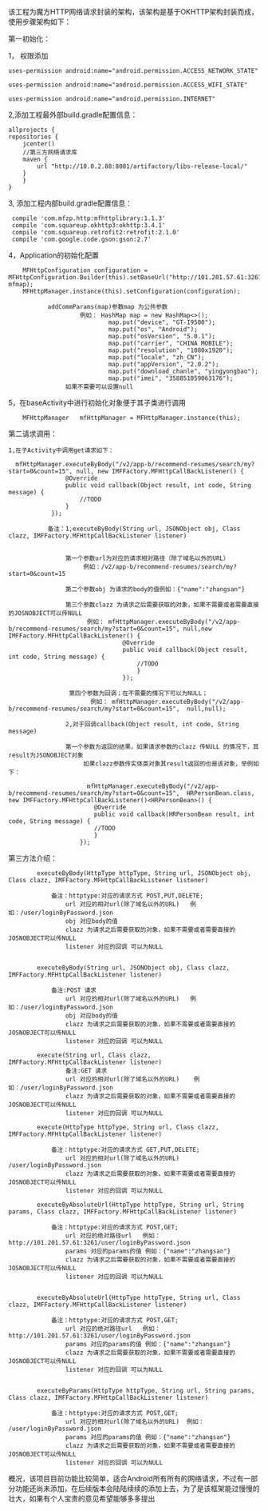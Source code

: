 该工程为魔方HTTP网络请求封装的架构，该架构是基于OKHTTP架构封装而成，使用步骤架构如下：

第一初始化：

  1， 权限添加 
  
	uses-permission android:name="android.permission.ACCESS_NETWORK_STATE"
    
    uses-permission android:name="android.permission.ACCESS_WIFI_STATE"
    
    uses-permission android:name="android.permission.INTERNET"
	
  2,添加工程最外部build.gradle配置信息：
    
	allprojects {
    repositories {
        jcenter()
        //第三方网络请求库
        maven {
            url "http://10.0.2.88:8081/artifactory/libs-release-local/"
        }
		}
	}
  3, 添加工程内部build.gradle配置信息：
	 
	 compile 'com.mfzp.http:mfhttplibrary:1.1.3'
	 compile 'com.squareup.okhttp3:okhttp:3.4.1'
     compile 'com.squareup.retrofit2:retrofit:2.1.0'
     compile 'com.google.code.gson:gson:2.7'

  4，Application的初始化配置
       
		
		MFHttpConfiguration configuration = MFHttpConfiguration.Builder(this).setBaseUrl("http://101.201.57.61:3261").addCommParams("http://101.201.57.61:3261", mfmap);
        MFHttpManager.instance(this).setConfiguration(configuration);
		
		       addCommParams(map)参数map 为公共参数
						例如： HashMap map = new HashMap<>();
								map.put("device", "GT-I9500");
								map.put("os", "Android");
								map.put("osVersion", "5.0.1");
								map.put("carrier", "CHINA MOBILE");
								map.put("resolution", "1080x1920");
								map.put("locale", "zh_CN");
								map.put("appVersion", "2.0.2");
								map.put("download_chanle", "yingyongbao");
								map.put("imei", "358851059063176");
					如果不需要可以设置null
			   
  5，在baseActivity中进行初始化对象便于其子类进行调用
  
	    MFHttpManager   mfHttpManager = MFHttpManager.instance(this);
		
第二请求调用：
 
	1,在子Activity中调用get请求如下：
   
      mfHttpManager.executeByBody("/v2/app-b/recommend-resumes/search/my?start=0&count=15", null, new IMFFactory.MFHttpCallBackListener() {
                    @Override
                    public void callback(Object result, int code, String message) {
                        //TODO
                    }
                });
				
	           备注：1,executeByBody(String url, JSONObject obj, Class clazz, IMFFactory.MFHttpCallBackListener listener)
			        
					
					第一个参数url为对应的请求相对路径（除了域名以外的URL）
					     例如：/v2/app-b/recommend-resumes/search/my?start=0&count=15
				 
					第二个参数obj 为请求的body的值例如：{"name":"zhangsan"} 
					
			   	    第三个参数clazz 为请求之后需要获取的对象，如果不需要或者需要直接的JOSNOBJECT可以传NULL
						  例如： mfHttpManager.executeByBody("/v2/app-b/recommend-resumes/search/my?start=0&count=15", null,new IMFFactory.MFHttpCallBackListener() {
									@Override
									public void callback(Object result, int code, String message) {
										//TODO
										}
									});
									
					 第四个参数为回调；在不需要的情况下可以为NULL；
					       例如： mfHttpManager.executeByBody("/v2/app-b/recommend-resumes/search/my?start=0&count=15",  null,null);
					 
					2,对于回调callback(Object result, int code, String message)
					
					第一个参数为返回的结果，如果请求参数的clazz 传NULL 的情况下，其result为JSONOBJECT对象
					     如果clazz参数传实体类对象其result返回的也是该对象，举例如下：
						  
						  mfHttpManager.executeByBody("/v2/app-b/recommend-resumes/search/my?start=0&count=15",  HRPersonBean.class, new IMFFactory.MFHttpCallBackListener()<HRPersonBean>() {
							@Override
							public void callback(HRPersonBean result, int code, String message) {
							//TODO
							}
						});
	
第三方法介绍：

			executeByBody(HttpType httpType, String url, JSONObject obj, Class clazz, IMFFactory.MFHttpCallBackListener listener)
    	  
			    备注：httptype:对应的请求方式 POST,PUT,DELETE;
					url 对应的相对url(除了域名以外的URL)   例如：/user/loginByPassword.json
					obj 对应body的值
					clazz 为请求之后需要获取的对象，如果不需要或者需要直接的JOSNOBJECT可以传NULL
					listener 对应的回调 可以为NULL
					
					
			executeByBody(String url, JSONObject obj, Class clazz, IMFFactory.MFHttpCallBackListener listener)
			
				备注:POST 请求
					url 对应的相对url(除了域名以外的URL)   例如：/user/loginByPassword.json
					obj 对应body的值
					clazz 为请求之后需要获取的对象，如果不需要或者需要直接的JOSNOBJECT可以传NULL
					listener 对应的回调 可以为NULL
					
			execute(String url, Class clazz, IMFFactory.MFHttpCallBackListener listener)
					备注:GET 请求
					url 对应的相对url(除了域名以外的URL)	例如：/user/loginByPassword.json
					clazz 为请求之后需要获取的对象，如果不需要或者需要直接的JOSNOBJECT可以传NULL
					listener 对应的回调 可以为NULL
					
			execute(HttpType httpType, String url, Class clazz, IMFFactory.MFHttpCallBackListener listener)
					
				备注：httptype:对应的请求方式 GET,PUT,DELETE;
					url 对应的相对url(除了域名以外的URL) /user/loginByPassword.json
					clazz 为请求之后需要获取的对象，如果不需要或者需要直接的JOSNOBJECT可以传NULL
					listener 对应的回调 可以为NULL
			
		    executeByAbsoluteUrl(HttpType httpType, String url, String params, Class clazz, IMFFactory.MFHttpCallBackListener listener) 
			
				备注：httptype:对应的请求方式 POST,GET;
					url 对应的绝对路径url   例如： http://101.201.57.61:3261/user/loginByPassword.json
					params 对应的params的值 例如：{"name":"zhangsan"} 
					clazz 为请求之后需要获取的对象，如果不需要或者需要直接的JOSNOBJECT可以传NULL
					listener 对应的回调 可以为NULL
		
			
			executeByAbsoluteUrl(HttpType httpType, String url, Class clazz, IMFFactory.MFHttpCallBackListener listener)				
					
				备注：httptype:对应的请求方式 POST,GET;
					url 对应的绝对路径url   例如： http://101.201.57.61:3261/user/loginByPassword.json
					params 对应的params的值 例如：{"name":"zhangsan"} 
					clazz 为请求之后需要获取的对象，如果不需要或者需要直接的JOSNOBJECT可以传NULL
					listener 对应的回调 可以为NULL
		

			executeByParams(HttpType httpType, String url, String params, Class clazz, IMFFactory.MFHttpCallBackListener listener)
			
		        备注：httptype:对应的请求方式 POST,GET;
					url 对应的相对url(除了域名以外的URL)  例如： /user/loginByPassword.json
					params 对应的params的值 例如：{"name":"zhangsan"} 
					clazz 为请求之后需要获取的对象，如果不需要或者需要直接的JOSNOBJECT可以传NULL
					listener 对应的回调 可以为NULL
           
					
					
					
		
概况，该项目目前功能比较简单，适合Android所有所有的网络请求，不过有一部分功能还尚未添加，在后续版本会陆陆续续的添加上去，为了是该框架能过慢慢的壮大，如果有个人宝贵的意见希望能够多多提出
